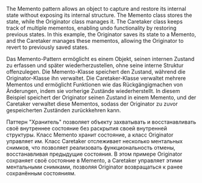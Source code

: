 The Memento pattern allows an object to capture and restore its internal state without exposing its internal structure. The Memento class stores the state, while the Originator class manages it. The Caretaker class keeps track of multiple mementos, enabling undo functionality by restoring previous states. In this example, the Originator saves its state to a Memento, and the Caretaker manages these mementos, allowing the Originator to revert to previously saved states.

Das Memento-Pattern ermöglicht es einem Objekt, seinen internen Zustand zu erfassen und später wiederherzustellen, ohne seine interne Struktur offenzulegen. Die Memento-Klasse speichert den Zustand, während die Originator-Klasse ihn verwaltet. Die Caretaker-Klasse verwaltet mehrere Mementos und ermöglicht Funktionen wie das Rückgängigmachen von Änderungen, indem sie vorherige Zustände wiederherstellt. In diesem Beispiel speichert der Originator seinen Zustand in einem Memento, und der Caretaker verwaltet diese Mementos, sodass der Originator zu zuvor gespeicherten Zuständen zurückkehren kann.

Паттерн "Хранитель" позволяет объекту захватывать и восстанавливать своё внутреннее состояние без раскрытия своей внутренней структуры. Класс Memento хранит состояние, а класс Originator управляет им. Класс Caretaker отслеживает несколько ментальных снимков, что позволяет реализовать функциональность отмены, восстанавливая предыдущие состояния. В этом примере Originator сохраняет своё состояние в Memento, а Caretaker управляет этими ментальными снимками, позволяя Originator возвращаться к ранее сохранённым состояниям.